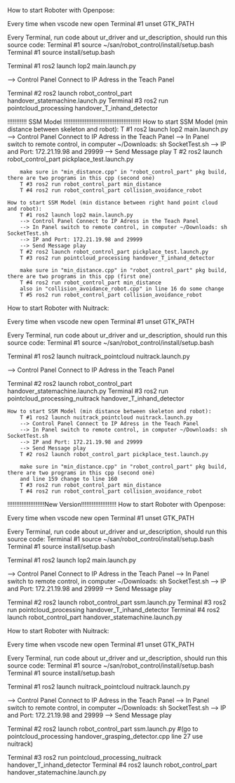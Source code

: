 How to start Roboter with Openpose:

Every time when vscode new open
Terminal #1 unset GTK_PATH

Every Terminal, run code about ur_driver and ur_description, should run this source code:
Terminal #1 source ~/san/robot_control/install/setup.bash 
Terminal #1 source install/setup.bash

Terminal #1 ros2 launch lop2 main.launch.py 

--> Control Panel Connect to IP Adress in the Teach Panel

Terminal #2 ros2 launch robot_control_part handover_statemachine.launch.py 
Terminal #3 ros2 run pointcloud_processing handover_T_inhand_detector 



!!!!!!!!!!! SSM Model      !!!!!!!!!!!!!!!!!!!!!!!!!!!!!!!!!!!!!!!!!!!!
    How to start SSM Model (min distance between skeleton and robot):
        T #1 ros2 launch lop2 main.launch.py
        --> Control Panel Connect to IP Adress in the Teach Panel
        --> In Panel switch to remote control, in computer ~/Downloads: sh SocketTest.sh
        --> IP and Port: 172.21.19.98 and 29999
        --> Send Message play
        T #2 ros2 launch robot_control_part pickplace_test.launch.py 

        make sure in "min_distance.cpp" in "robot_control_part" pkg build, there are two programs in this cpp (second one)
        T #3 ros2 run robot_control_part min_distance  
        T #4 ros2 run robot_control_part collision_avoidance_robot

    How to start SSM Model (min distance between right hand point cloud and robot):
        T #1 ros2 launch lop2 main.launch.py
        --> Control Panel Connect to IP Adress in the Teach Panel
        --> In Panel switch to remote control, in computer ~/Downloads: sh SocketTest.sh
        --> IP and Port: 172.21.19.98 and 29999
        --> Send Message play
        T #2 ros2 launch robot_control_part pickplace_test.launch.py 
        T #3 ros2 run pointcloud_processing handover_T_inhand_detector 

        make sure in "min_distance.cpp" in "robot_control_part" pkg build, there are two programs in this cpp (first one)
        T #4 ros2 run robot_control_part min_distance  
        also in "collision_avoidance_robot.cpp" in line 16 do some change
        T #5 ros2 run robot_control_part collision_avoidance_robot


How to start Roboter with Nuitrack:

Every time when vscode new open
Terminal #1 unset GTK_PATH

Every Terminal, run code about ur_driver and ur_description, should run this source code:
Terminal #1 source ~/san/robot_control/install/setup.bash 

Terminal #1 ros2 launch nuitrack_pointcloud nuitrack.launch.py 

--> Control Panel Connect to IP Adress in the Teach Panel

Terminal #2 ros2 launch robot_control_part handover_statemachine.launch.py 
Terminal #3 ros2 run pointcloud_processing_nuitrack handover_T_inhand_detector 

    How to start SSM Model (min distance between skeleton and robot):
        T #1 ros2 launch nuitrack_pointcloud nuitrack.launch.py 
        --> Control Panel Connect to IP Adress in the Teach Panel
        --> In Panel switch to remote control, in computer ~/Downloads: sh SocketTest.sh
        --> IP and Port: 172.21.19.98 and 29999
        --> Send Message play
        T #2 ros2 launch robot_control_part pickplace_test.launch.py 

        make sure in "min_distance.cpp" in "robot_control_part" pkg build, there are two programs in this cpp (second one)
        and line 159 change to line 160
        T #3 ros2 run robot_control_part min_distance  
        T #4 ros2 run robot_control_part collision_avoidance_robot





!!!!!!!!!!!!!!!!!!!!!New Version!!!!!!!!!!!!!!!!!!!!
How to start Roboter with Openpose:

Every time when vscode new open
Terminal #1 unset GTK_PATH

Every Terminal, run code about ur_driver and ur_description, should run this source code:
Terminal #1 source ~/san/robot_control/install/setup.bash 
Terminal #1 source install/setup.bash

Terminal #1 ros2 launch lop2 main.launch.py 

--> Control Panel Connect to IP Adress in the Teach Panel
--> In Panel switch to remote control, in computer ~/Downloads: sh SocketTest.sh
--> IP and Port: 172.21.19.98 and 29999
--> Send Message play

Terminal #2 ros2 launch robot_control_part ssm.launch.py 
Terminal #3 ros2 run pointcloud_processing handover_T_inhand_detector 
Terminal #4 ros2 launch robot_control_part handover_statemachine.launch.py 




How to start Roboter with Nuitrack:

Every time when vscode new open
Terminal #1 unset GTK_PATH

Every Terminal, run code about ur_driver and ur_description, should run this source code:
Terminal #1 source ~/san/robot_control/install/setup.bash 
Terminal #1 source install/setup.bash

Terminal #1 ros2 launch nuitrack_pointcloud nuitrack.launch.py 

--> Control Panel Connect to IP Adress in the Teach Panel
--> In Panel switch to remote control, in computer ~/Downloads: sh SocketTest.sh
--> IP and Port: 172.21.19.98 and 29999
--> Send Message play

Terminal #2 ros2 launch robot_control_part ssm.launch.py 
#(go to pointcloud_processing handover_grasping_detector.cpp line 27 use nuitrack)

Terminal #3 ros2 run pointcloud_processing_nuitrack handover_T_inhand_detector 
Terminal #4 ros2 launch robot_control_part handover_statemachine.launch.py 


